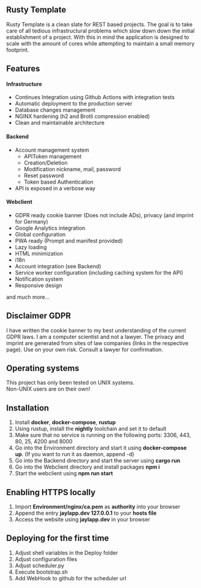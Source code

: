 ## Rusty Template
Rusty Template is a clean slate for REST based projects. The goal is to take care of all
tedious infrastructural problems which slow down down the initial establishment of a project.
With this in mind the application is designed to scale with the amount of cores while attempting
to maintain a small memory footprint.

## Features
#### Infrastructure
- Continues Integration using Github Actions with integration tests
- Automatic deployment to the production server
- Database changes management
- NGINX hardening (h2 and Brotli compression enabled)
- Clean and maintainable architecture

#### Backend
- Account management system 
    - APIToken management
    - Creation/Deletion
    - Modification nickname, mail, password
    - Reset password
    - Token based Authentication
- API is exposed in a verbose way

#### Webclient
- GDPR ready cookie banner (Does not include ADs), privacy (and imprint for Germany)
- Google Analytics integration
- Global configuration
- PWA ready (Prompt and manifest provided)
- Lazy loading
- HTML minimization
- i18n
- Account integration (see Backend)
- Service worker configuration (including caching system for the API)
- Notification system
- Responsive design

and much more...

## Disclaimer GDPR
I have written the cookie banner to my best understanding of the current GDPR laws. I am a 
computer scientist and not a lawyer. The privacy and imprint are generated from sites of law 
companies (links in the respective page). Use on your own risk. Consult a lawyer for confirmation.

## Operating systems
This project has only been tested on UNIX systems.  
Non-UNIX users are on their own!

## Installation
1. Install **docker**, **docker-compose**, **rustup**
2. Using rustup, install the **nightly** toolchain and set it to default
3. Make sure that no service is running on the following ports: 3306, 443, 80, 25, 4200 and 8000
4. Go into the Environment directory and start it using **docker-compose up**. (If you want to run it as daemon, append -d)
5. Go into the Backend directory and start the server using **cargo run**
6. Go into the Webclient directory and install packages **npm i**
7. Start the webclient using **npm run start**

## Enabling HTTPS locally
1. Import **Environment/nginx/ca.pem** as **authority** into your browser
2. Append the entry **jaylapp.dev 127.0.0.1** to your **hosts file**
3. Access the website using **jaylapp.dev** in your browser

## Deploying for the first time
1. Adjust shell variables in the Deploy folder
2. Adjust configuration files
3. Adjust scheduler.py
4. Execute bootstrap.sh
5. Add WebHook to github for the scheduler url
